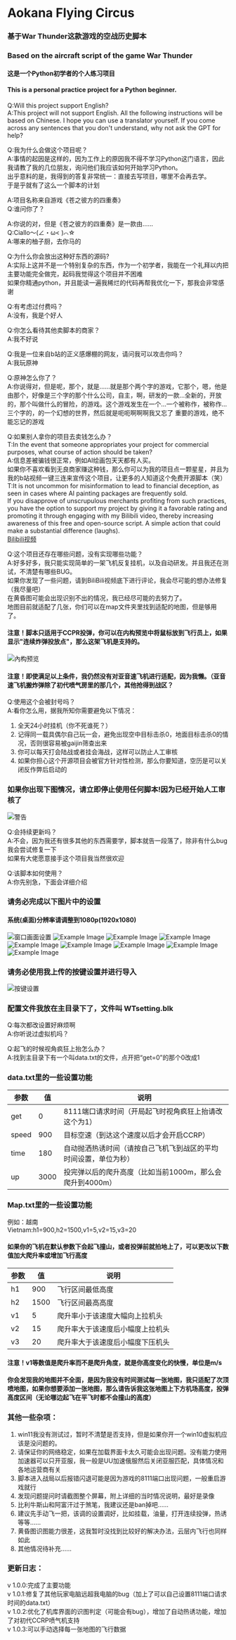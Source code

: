 # Aokana Flying Circus

### 基于War Thunder这款游戏的空战历史脚本
### Based on the aircraft script of the game War Thunder

#### 这是一个Python初学者的个人练习项目  
#### This is a personal practice project for a Python beginner.

Q:Will this project support English?  
A:This project will not support English. All the following instructions will be based on Chinese. I hope you can use a translator yourself. If you come across any sentences that you don't understand, why not ask the GPT for help?

Q:我为什么会做这个项目呢？  
A:事情的起因是这样的，因为工作上的原因我不得不学习Python这门语言，因此我请教了我的几位朋友，询问他们我应该如何开始学习Python。  
出乎意料的是，我得到的答复非常统一：直接去写项目，哪里不会再去学。  
于是乎就有了这么一个脚本的计划

A:项目名称来自游戏《苍之彼方的四重奏》  
Q:谁问你了？

A:你说的对，但是《苍之彼方的四重奏》是一款由……  
Q:Ciallo～(∠・ω< )⌒☆  
A:哪来的柚子厨，去你马的

Q:为什么你会放出这种好东西的源码?  
A:实际上这并不是一个特别复杂的东西，作为一个初学者，我能在一个礼拜以内把主要功能完全做完，起码我觉得这个项目并不困难  
如果你精通python，并且能读一遍我稀烂的代码再帮我优化一下，那我会非常感谢

Q:有考虑过付费吗？  
A:没有，我是个好人

Q:你怎么看待其他卖脚本的商家？  
A:我不好说

Q:我是一位来自b站的正义感爆棚的网友，请问我可以攻击你吗？  
A:我玩原神

Q:原神怎么你了？  
A:你说得对，但是呢，那个，就是……就是那个两个字的游戏，它那个，嗯，他是由那个，好像是三个字的那个什么公司，自主，啊，研发的一款…全新的，开放的，那个叫做什么的冒险，的游戏。这个游戏发生在一个…一个被称作，被称作…三个字的，的一个幻想的世界，然后就是呃呃啊啊啊我又忘了
重要的游戏，绝不能忘记的游戏

Q:如果别人拿你的项目去卖钱怎么办？  
T:In the event that someone appropriates your project for commercial purposes, what course of action should be taken?  
A:信息差被骗钱很正常，例如AI绘画包天天都有人买。  
如果你不喜欢看到无良商家赚这种钱，那么你可以为我的项目点一颗星星，并且为我的b站视频一键三连来宣传这个项目，让更多的人知道这个免费开源脚本（笑）  
T:It is not uncommon for misinformation to lead to financial deception, as seen in cases where AI painting packages are frequently sold.  
If you disapprove of unscrupulous merchants profiting from such practices, you have the option to support my project by giving it a favorable rating and promoting it through engaging with my Bilibili video, thereby increasing awareness of this free and open-source script. A simple action that could make a substantial difference (laughs).  
[Bilibili视频](https://www.bilibili.com/video/BV1Fj411B7Kf)

Q:这个项目还存在哪些问题，没有实现哪些功能？  
A:好多好多，我只能实现简单的一架飞机反复挂机，以及自动研发。并且我还在测试，不清楚有哪些BUG。  
如果你发现了一些问题，请到BiliBili视频底下进行评论，我会尽可能的想办法修复（我尽量吧）  
在黄昏图可能会出现识别不出的情况，我已经尽可能的去努力了。  
地图目前就适配了几张，你们可以在map文件夹里找到适配的地图，但是够用了。  
#### 注意！脚本只适用于CCPR投弹，你可以在内构预览中将鼠标放到飞行员上，如果显示"连续炸弹投放点"，那么这架飞机是支持的。
![內构预览](https://github.com/GlaringMarvel/Aokana-Flying-Circus/blob/master/Setting/10.png)  
#### 注意！即使满足以上条件，我仍然没有对亚音速飞机进行适配，因为我懒。（亚音速飞机搬炸弹除了初代喷气房里的那几个，其他抢得到战区？

Q:使用这个会被封号吗？  
A:看你怎么用，据我所知你需要避免以下情况：  
1. 全天24小时挂机（你不死谁死？）  
2. 记得同一载具偶尔自己玩一会，避免出现空中目标击杀0，地面目标击杀0的情况，否则很容易被gaijin筛查出来  
3. 你可以每天打会陆战或者挂会海战，这样可以防止人工审核
4. 如果你担心这个开源项目会被官方针对性检测，那么你要知道，空历是可以关闭反作弊后启动的

### 如果你出现下图情况，请立即停止使用任何脚本!因为已经开始人工审核了
![警告](https://github.com/GlaringMarvel/Aokana-Flying-Circus/blob/master/Setting/11.jpg)

Q:会持续更新吗？  
A:不会，因为我还有很多其他的东西需要学，脚本就告一段落了，除非有什么bug我会尝试修复一下  
如果有大佬愿意接手这个项目我当然很欢迎

Q:该脚本如何使用？  
A:你先别急，下面会详细介绍

### 请务必完成以下图片中的设置

#### 系统(桌面)分辨率请调整到1080p(1920x1080)

![窗口画面设置](https://github.com/GlaringMarvel/Aokana-Flying-Circus/blob/master/Setting/00.png)
![Example Image](https://github.com/GlaringMarvel/Aokana-Flying-Circus/blob/master/Setting/01.png)
![Example Image](https://github.com/GlaringMarvel/Aokana-Flying-Circus/blob/master/Setting/02.png)
![Example Image](https://github.com/GlaringMarvel/Aokana-Flying-Circus/blob/master/Setting/03.png)
![Example Image](https://github.com/GlaringMarvel/Aokana-Flying-Circus/blob/master/Setting/04.png)
![Example Image](https://github.com/GlaringMarvel/Aokana-Flying-Circus/blob/master/Setting/05.png)
![Example Image](https://github.com/GlaringMarvel/Aokana-Flying-Circus/blob/master/Setting/06.png)
![Example Image](https://github.com/GlaringMarvel/Aokana-Flying-Circus/blob/master/Setting/07.png)
![Example Image](https://github.com/GlaringMarvel/Aokana-Flying-Circus/blob/master/Setting/08.png)

### 请务必使用我上传的按键设置并进行导入

![按键设置](https://github.com/GlaringMarvel/Aokana-Flying-Circus/blob/master/Setting/09.png)
### 配置文件我放在主目录下了，文件叫 WTsetting.blk

Q:每次都改设置好麻烦啊  
A:你听说过虚拟机吗？  

Q:起飞的时候视角疯狂上抬怎么办？  
A:找到主目录下有一个叫data.txt的文件，点开把“get=0”的那个0改成1

### data.txt里的一些设置功能
| 参数    | 值     | 说明                                |
|--------|-------|-----------------------------------|
| get    | 0     | 8111端口请求时间（开局起飞时视角疯狂上抬请改这个为1）     |
| speed  | 900   | 目标空速（到达这个速度以后才会开启CCRP）            |
| time   | 180   | 自动抛洒热诱时间（请按自己飞机飞到战区的平均时间设置，单位为秒）  |
| up     | 3000  | 投完弹以后的爬升高度（比如当前1000m，那么会爬升到4000m） |

### Map.txt里的一些设置功能
例如：越南  
Vietnam:h1=900,h2=1500,v1=5,v2=15,v3=20

#### 如果你的飞机在默认参数下会起飞撞山，或者投弹前就拍地上了，可以更改以下数值加大爬升率或增加飞行高度

| 参数 | 值    | 说明               |
|----|------|------------------|
| h1 | 900  | 飞行区间最低高度         |
| h2 | 1500 | 飞行区间最高高度         |
| v1 | 5    | 爬升率小于该速度大幅向上拉机头  |
| v2 | 15   | 爬升率大于该速度后小幅度上拉机头 |
| v3 | 20   | 爬升率大于该速度后小幅度下压机头 |

#### 注意！v1等数值是爬升率而不是爬升角度，就是你高度变化的快慢，单位是m/s

#### 你会发现我的地图并不全面，是因为我没有时间测试每一张地图，我只适配了次顶喷地图，如果你想要添加一张地图，那么请告诉我这张地图上下方机场高度，投弹高度区间（无论哪边起飞在平飞时都不会撞山的高度）

### 其他一些杂项：  
1. win11我没有测试过，暂时不清楚是否支持，但是如果你开一个win10虚拟机应该是没问题的。  
2. 请保证你的网络稳定，如果在加载界面卡太久可能会出现问题。没有能力使用加速器可以只开亚服，我一般是UU加速俄服然后关闭亚服匹配，具体情况和各地运营商有关  
3. 脚本进入战局以后报错闪退可能是因为游戏的8111端口出现问题，一般重启游戏就行 
4. 发现问题提问时请截图整个屏幕，附上详细的当时情况说明，最好是录像
5. 比利牛斯山和阿富汗过于煞笔，我建议还是ban掉吧……
6. 建议先手动飞一把，该调的设置调好，比如挂载，油量，打开连续投弹，热诱等等……
7. 黄昏图识图能力很差，这我暂时没找到比较好的解决办法，云层内飞行也同样如此
8. 其他情况待补充……

### 更新日志：
v 1.0.0:完成了主要功能  
v 1.0.1:修复了其他玩家电脑远超我电脑的bug（加上了可以自己设置8111端口请求时间的data.txt）  
v 1.0.2:优化了机库界面的识图判定（可能会有bug），增加了自动热诱功能，增加了对初代CCRP喷气机支持  
v 1.0.3:可以手动选择每一张地图的飞行数据
